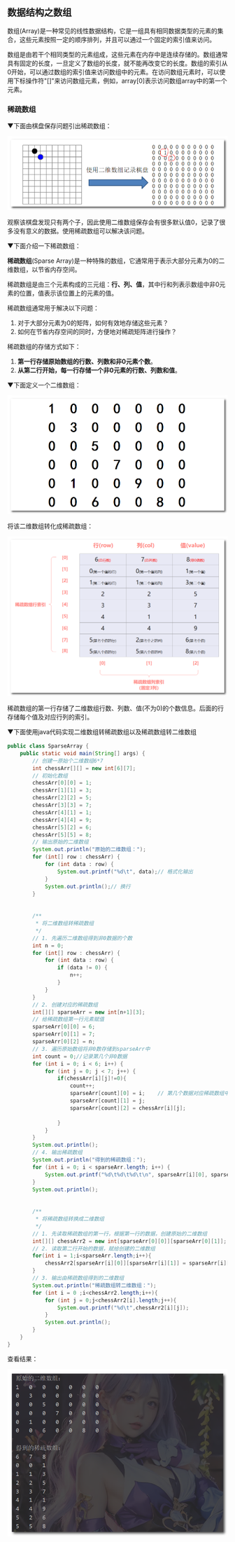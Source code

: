 ## 数据结构之数组

数组(Array)是一种常见的线性数据结构，它是一组具有相同数据类型的元素的集合，这些元素按照一定的顺序排列，并且可以通过一个固定的索引值来访问。

数组是由若干个相同类型的元素组成，这些元素在内存中是连续存储的。数组通常具有固定的长度，一旦定义了数组的长度，就不能再改变它的长度。数组的索引从0开始，可以通过数组的索引值来访问数组中的元素。在访问数组元素时，可以使用下标操作符"[]"来访问数组元素，例如，array[0]表示访问数组array中的第一个元素。



### 稀疏数组

▼下面由棋盘保存问题引出稀疏数组：

![2023-05-12_012538](img/2023-05-12_012538.png)

观察该棋盘发现只有两个子，因此使用二维数组保存会有很多默认值0，记录了很多没有意义的数据。使用稀疏数组可以解决该问题。



▼下面介绍一下稀疏数组：

**稀疏数组**(Sparse Array)是一种特殊的数组，它通常用于表示大部分元素为0的二维数组，以节省内存空间。

稀疏数组是由三个元素构成的三元组：**行、列、值**，其中行和列表示数组中非0元素的位置，值表示该位置上的元素的值。

稀疏数组通常用于解决以下问题：

1. 对于大部分元素为0的矩阵，如何有效地存储这些元素？
2. 如何在节省内存空间的同时，方便地对稀疏矩阵进行操作？

稀疏数组的存储方式如下：

1. **第一行存储原始数组的行数、列数和非0元素个数**。
2. **从第二行开始，每一行存储一个非0元素的行数、列数和值**。



▼下面定义一个二维数组：

<img src="img/2023-05-12_043929.png" alt="2023-05-12_043929" style="zoom: 80%;" />

将该二维数组转化成稀疏数组：

<img src="img/2023-05-12_030401.png" alt="2023-05-12_030401" style="zoom: 80%;" />

稀疏数组的第一行存储了二维数组行数、列数、值(不为0)的个数信息。后面的行存储每个值及对应行列的索引。



▼下面使用java代码实现二维数组转稀疏数组以及稀疏数组转二维数组

```Java
public class SparseArray {
    public static void main(String[] args) {
        // 创建一原始个二维数组6*7
        int chessArr[][] = new int[6][7];
        // 初始化数组
        chessArr[0][0] = 1;
        chessArr[1][1] = 3;
        chessArr[2][2] = 5;
        chessArr[3][3] = 7;
        chessArr[4][1] = 1;
        chessArr[4][4] = 9;
        chessArr[5][2] = 6;
        chessArr[5][5] = 8;
        // 输出原始的二维数组
        System.out.println("原始的二维数组：");
        for (int[] row : chessArr) {
            for (int data : row) {
                System.out.printf("%d\t", data);// 格式化输出
            }
            System.out.println();// 换行
        }


        /**
         * 将二维数组转稀疏数组
         */
        // 1. 先遍历二维数组得到非0数据的个数
        int n = 0;
        for (int[] row : chessArr) {
            for (int data : row) {
                if (data != 0) {
                    n++;
                }
            }
        }
        // 2. 创建对应的稀疏数组
        int[][] sparseArr = new int[n+1][3];
        // 给稀疏数组第一行元素赋值
        sparseArr[0][0] = 6;
        sparseArr[0][1] = 7;
        sparseArr[0][2] = n;
        // 3. 遍历原始数组将非0数存储到sparseArr中
        int count = 0;//记录第几个非0数据
        for (int i = 0; i < 6; i++) {
            for (int j = 0; j < 7; j++) {
                if(chessArr[i][j]!=0){
                    count++;
                    sparseArr[count][0] = i;    // 第几个数据对应稀疏数组中的行索引就是几
                    sparseArr[count][1] = j;
                    sparseArr[count][2] = chessArr[i][j];

                }
            }
        }
        System.out.println();
        // 4. 输出稀疏数组
        System.out.println("得到的稀疏数组：");
        for (int i = 0; i < sparseArr.length; i++) {
            System.out.printf("%d\t%d\t%d\t\n", sparseArr[i][0], sparseArr[i][1], sparseArr[i][2]);
        }
        System.out.println();


        /**
         * 将稀疏数组转换成二维数组
         */
        // 1. 先读取稀疏数组的第一行，根据第一行的数据，创建原始的二维数组
        int[][] chessArr2 = new int[sparseArr[0][0]][sparseArr[0][1]];
        // 2. 读取第二行开始的数据，赋给创建的二维数组
        for(int i = 1;i<sparseArr.length;i++){
            chessArr2[sparseArr[i][0]][sparseArr[i][1]] = sparseArr[i][2];
        }
        // 3. 输出由稀疏数组得到的二维数组
        System.out.println("稀疏数组转二维数组：");
        for (int i = 0 ;i<chessArr2.length;i++){
            for (int j = 0;j<chessArr2[i].length;j++){
                System.out.printf("%d\t",chessArr2[i][j]);
            }
            System.out.println();
        }
    }
}

```

查看结果：

<img src="img/2023-05-12_044514.png" alt="2023-05-12_044514" style="zoom: 80%;" />